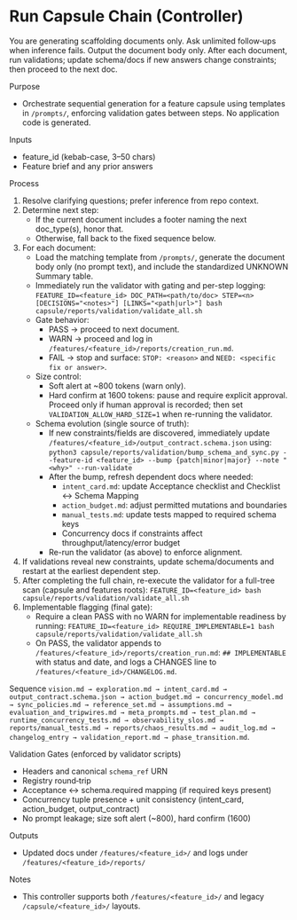 # Run Capsule Chain (Controller)

You are generating scaffolding documents only. Ask unlimited follow‑ups when inference fails. Output the document body only. After each document, run validations; update schema/docs if new answers change constraints; then proceed to the next doc.

Purpose
- Orchestrate sequential generation for a feature capsule using templates in `/prompts/`, enforcing validation gates between steps. No application code is generated.

Inputs
- feature_id (kebab-case, 3–50 chars)
- Feature brief and any prior answers

Process
1) Resolve clarifying questions; prefer inference from repo context.
2) Determine next step:
   - If the current document includes a footer naming the next doc_type(s), honor that.
   - Otherwise, fall back to the fixed sequence below.
3) For each document:
   - Load the matching template from `/prompts/`, generate the document body only (no prompt text), and include the standardized UNKNOWN Summary table.
   - Immediately run the validator with gating and per-step logging:
     `FEATURE_ID=<feature_id> DOC_PATH=<path/to/doc> STEP=<n> [DECISIONS="<notes>"] [LINKS="<path|url>"] bash capsule/reports/validation/validate_all.sh`
   - Gate behavior:
     - PASS → proceed to next document.
     - WARN → proceed and log in `/features/<feature_id>/reports/creation_run.md`.
     - FAIL → stop and surface:
       `STOP: <reason>` and `NEED: <specific fix or answer>`.
   - Size control:
      - Soft alert at ~800 tokens (warn only).
      - Hard confirm at 1600 tokens: pause and require explicit approval. Proceed only if human approval is recorded; then set `VALIDATION_ALLOW_HARD_SIZE=1` when re-running the validator.
   - Schema evolution (single source of truth):
     - If new constraints/fields are discovered, immediately update `/features/<feature_id>/output_contract.schema.json` using:
       `python3 capsule/reports/validation/bump_schema_and_sync.py --feature-id <feature_id> --bump {patch|minor|major} --note "<why>" --run-validate`
     - After the bump, refresh dependent docs where needed:
       - `intent_card.md`: update Acceptance checklist and Checklist ↔ Schema Mapping
       - `action_budget.md`: adjust permitted mutations and boundaries
       - `manual_tests.md`: update tests mapped to required schema keys
       - Concurrency docs if constraints affect throughput/latency/error budget
     - Re-run the validator (as above) to enforce alignment.
4) If validations reveal new constraints, update schema/documents and restart at the earliest dependent step.
5) After completing the full chain, re-execute the validator for a full-tree scan (capsule and features roots):
   `FEATURE_ID=<feature_id> bash capsule/reports/validation/validate_all.sh`
6) Implementable flagging (final gate):
   - Require a clean PASS with no WARN for implementable readiness by running:
     `FEATURE_ID=<feature_id> REQUIRE_IMPLEMENTABLE=1 bash capsule/reports/validation/validate_all.sh`
   - On PASS, the validator appends to `/features/<feature_id>/reports/creation_run.md`:
     `## IMPLEMENTABLE` with status and date, and logs a CHANGES line to `/features/<feature_id>/CHANGELOG.md`.

Sequence
`vision.md → exploration.md → intent_card.md → output_contract.schema.json → action_budget.md → concurrency_model.md → sync_policies.md → reference_set.md → assumptions.md → evaluation_and_tripwires.md → meta_prompts.md → test_plan.md → runtime_concurrency_tests.md → observability_slos.md → reports/manual_tests.md → reports/chaos_results.md → audit_log.md → changelog_entry → validation_report.md → phase_transition.md`.

Validation Gates (enforced by validator scripts)
- Headers and canonical `schema_ref` URN
- Registry round‑trip
- Acceptance ↔ schema.required mapping (if required keys present)
- Concurrency tuple presence + unit consistency (intent_card, action_budget, output_contract)
- No prompt leakage; size soft alert (~800), hard confirm (1600)

Outputs
- Updated docs under `/features/<feature_id>/` and logs under `/features/<feature_id>/reports/`

Notes
- This controller supports both `/features/<feature_id>/` and legacy `/capsule/<feature_id>/` layouts.

